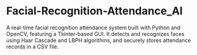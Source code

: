 # Facial-Recognition-Attendance_AI
A real-time facial recognition attendance system built with Python and OpenCV, featuring a Tkinter-based GUI. It detects and recognizes faces using Haar Cascade and LBPH algorithms, and securely stores attendance records in a CSV file.

